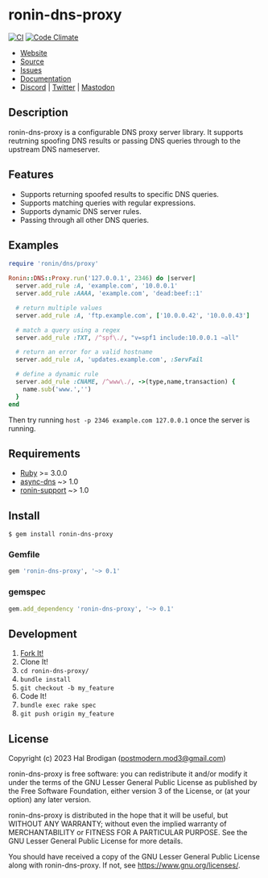 # ronin-dns-proxy

[![CI](https://github.com/ronin-rb/ronin-dns-proxy/actions/workflows/ruby.yml/badge.svg)](https://github.com/ronin-rb/ronin-dns-proxy/actions/workflows/ruby.yml)
[![Code Climate](https://codeclimate.com/github/ronin-rb/ronin-dns-proxy.svg)](https://codeclimate.com/github/ronin-rb/ronin-dns-proxy)

* [Website](https://ronin-rb.dev/)
* [Source](https://github.com/ronin-rb/ronin-dns-proxy)
* [Issues](https://github.com/ronin-rb/ronin-dns-proxy/issues)
* [Documentation](https://ronin-rb.dev/docs/ronin-dns-proxy)
* [Discord](https://discord.gg/6WAb3PsVX9) |
  [Twitter](https://twitter.com/ronin_rb) |
  [Mastodon](https://infosec.exchange/@ronin_rb)

## Description

ronin-dns-proxy is a configurable DNS proxy server library. It supports
reutrning spoofing DNS results or passing DNS queries through to the upstream
DNS nameserver.

## Features

* Supports returning spoofed results to specific DNS queries.
* Supports matching queries with regular expressions.
* Supports dynamic DNS server rules.
* Passing through all other DNS queries.

## Examples

```ruby
require 'ronin/dns/proxy'

Ronin::DNS::Proxy.run('127.0.0.1', 2346) do |server|
  server.add_rule :A, 'example.com', '10.0.0.1'
  server.add_rule :AAAA, 'example.com', 'dead:beef::1'

  # return multiple values
  server.add_rule :A, 'ftp.example.com', ['10.0.0.42', '10.0.0.43']

  # match a query using a regex
  server.add_rule :TXT, /^spf\./, "v=spf1 include:10.0.0.1 ~all"

  # return an error for a valid hostname
  server.add_rule :A, 'updates.example.com', :ServFail

  # define a dynamic rule
  server.add_rule :CNAME, /^www\./, ->(type,name,transaction) {
    name.sub('www.','')
  }
end
```

Then try running `host -p 2346 example.com 127.0.0.1` once the server is
running.

## Requirements

* [Ruby] >= 3.0.0
* [async-dns] ~> 1.0
* [ronin-support] ~> 1.0

## Install

```shell
$ gem install ronin-dns-proxy
```

### Gemfile

```ruby
gem 'ronin-dns-proxy', '~> 0.1'
```

### gemspec

```ruby
gem.add_dependency 'ronin-dns-proxy', '~> 0.1'
```

## Development

1. [Fork It!](https://github.com/ronin-rb/ronin-dns-proxy/fork)
2. Clone It!
3. `cd ronin-dns-proxy/`
4. `bundle install`
5. `git checkout -b my_feature`
6. Code It!
7. `bundle exec rake spec`
8. `git push origin my_feature`

## License

Copyright (c) 2023 Hal Brodigan (postmodern.mod3@gmail.com)

ronin-dns-proxy is free software: you can redistribute it and/or modify
it under the terms of the GNU Lesser General Public License as published
by the Free Software Foundation, either version 3 of the License, or
(at your option) any later version.

ronin-dns-proxy is distributed in the hope that it will be useful,
but WITHOUT ANY WARRANTY; without even the implied warranty of
MERCHANTABILITY or FITNESS FOR A PARTICULAR PURPOSE.  See the
GNU Lesser General Public License for more details.

You should have received a copy of the GNU Lesser General Public License
along with ronin-dns-proxy.  If not, see <https://www.gnu.org/licenses/>.

[Ruby]: https://www.ruby-lang.org
[async-dns]: https://github.com/socketry/async-dns#readme
[ronin-support]: https://github.com/ronin-rb/ronin-support#readme
